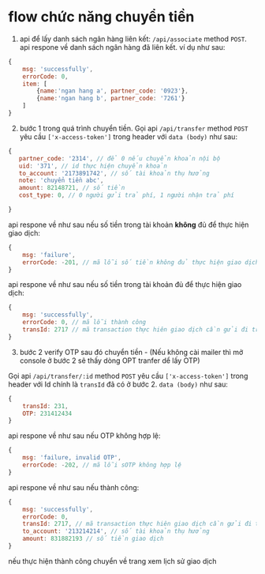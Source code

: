 # flow chức năng chuyển tiền
1. api để lấy danh sách ngân hàng liên kết: `/api/associate` method `POST`. api respone về danh sách ngân hàng đã liên kết.
ví dụ như sau:
```javascript
{
    msg: 'successfully',
    errorCode: 0,
    item: [
        {name:'ngan hang a', partner_code: '0923'},
        {name:'ngan hang b', partner_code: '7261'}
    ]
} 
```

2. bước 1 trong quá trình chuyển tiền. Gọi api `/api/transfer` method `POST` yêu cầu `['x-access-token']` trong header với `data (body)` như sau:
```javascript
{
   partner_code: '2314', // để 0 nếu chuyển khoản nội bộ
   uid: '371', // id thực hiện chuyển khoản
   to_account: '2173891742', // số tài khoản thụ hưởng
   note: 'chuyển tiền abc',
   amount: 82148721, // số tiền
   cost_type: 0, // 0 người gửi trả phí, 1 người nhận trả phí

} 
```
api respone về như sau nếu số tiền trong tài khoản **không** đủ để thực hiện giao dịch:
```javascript
{
    msg: 'failure',
    errorCode: -201, // mã lỗi số tiền không đủ thực hiện giao dịch
} 
```

api respone về như sau nếu số tiền trong tài khoản đủ để thực hiện giao dịch:

```javascript
{
    msg: 'successfully',
    errorCode: 0, // mã lỗi thành công
    transId: 2717 // mã transaction thực hiên giao dịch cần gửi đi trong bước 3(OTP)
} 
```

3. bước 2 verify OTP sau đó chuyển tiền - (Nếu không cài mailer thì mở console ở bước 2 sẽ thấy dòng OPT tranfer dể lấy OTP)

Gọi api `/api/transfer/:id` method `POST` yêu cầu `['x-access-token']` trong header với Id chính là `transId` đã có ở bước 2. `data (body)` như sau:
```javascript
{
    transId: 231,
    OTP: 231412434
} 
```
api respone về như sau nếu OTP không hợp lệ:
```javascript
{
    msg: 'failure, invalid OTP',
    errorCode: -202, // mã lỗi sOTP không hợp lệ
} 
```

api respone về như sau nếu thành công:
```javascript
{
    msg: 'successfully',
    errorCode: 0, 
    transId: 2717, // mã transaction thực hiên giao dịch cần gửi đi trong bước 3(OTP)
    to_account: '213214214', // số tài khoản thụ hưởng
    amount: 831882193 // số tiền giao dịch
} 
```
nếu thực hiện thành công chuyển về trang xem lịch sử giao dịch